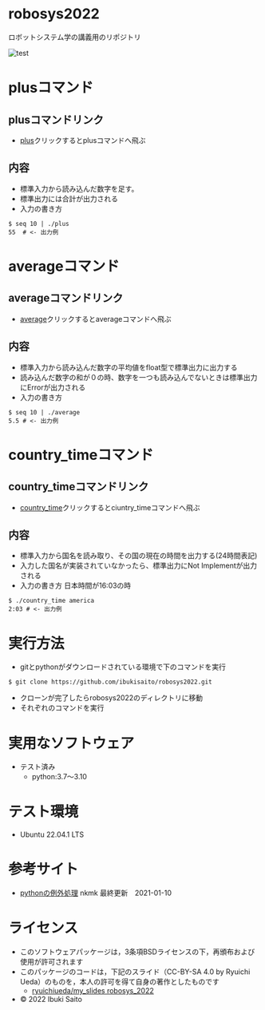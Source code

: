 # robosys2022
ロボットシステム学の講義用のリポジトリ


![test](https://github.com/ibukisaito/robosys2022/actions/workflows/test.yml/badge.svg)

# plusコマンド
## plusコマンドリンク
* [plus](https://github.com/ibukisaito/robosys2022/blob/cf790184e64ac079aa0bdab4d2b5299e648cc683/plus)クリックするとplusコマンドへ飛ぶ

## 内容
* 標準入力から読み込んだ数字を足す。
* 標準出力には合計が出力される
* 入力の書き方
```
$ seq 10 | ./plus
55  # <- 出力例
```
# averageコマンド
## averageコマンドリンク
* [average](https://github.com/ibukisaito/robosys2022/blob/b799d5a19e61765d451c43bcc65d90301a6c42ee/average)クリックするとaverageコマンドへ飛ぶ

## 内容
* 標準入力から読み込んだ数字の平均値をfloat型で標準出力に出力する
* 読み込んだ数字の和が０の時、数字を一つも読み込んでないときは標準出力にErrorが出力される
* 入力の書き方
```
$ seq 10 | ./average
5.5 # <- 出力例

```

# country_timeコマンド
## country_timeコマンドリンク
* [country_time](https://github.com/ibukisaito/robosys2022/blob/05ea4bd7b0a71ea81ca6dd91f50e4ac71bedd737/country_time)クリックするとciuntry_timeコマンドへ飛ぶ

## 内容
* 標準入力から国名を読み取り、その国の現在の時間を出力する(24時間表記)
* 入力した国名が実装されていなかったら、標準出力にNot Implementが出力される
* 入力の書き方 日本時間が16:03の時
```
$ ./country_time america
2:03 # <- 出力例
```

# 実行方法
* gitとpythonがダウンロードされている環境で下のコマンドを実行
```
$ git clone https://github.com/ibukisaito/robosys2022.git
```
* クローンが完了したらrobosys2022のディレクトリに移動
* それぞれのコマンドを実行

# 実用なソフトウェア
* テスト済み
  * python:3.7～3.10


# テスト環境
* Ubuntu 22.04.1 LTS

# 参考サイト
* [pythonの例外処理](https://note.nkmk.me/python-try-except-else-finally/) nkmk 最終更新　2021-01-10 


# ライセンス
  * このソフトウェアパッケージは，3条項BSDライセンスの下，再頒布および使用が許可されます
  * このパッケージのコードは，下記のスライド（CC-BY-SA 4.0 by Ryuichi Ueda）のものを，本人の許可を得て自身の著作としたものです
      * [ryuichiueda/my_slides robosys_2022](https://github.com/ryuichiueda/my_slides/tree/master/robosys_2022)
  * © 2022 Ibuki Saito
